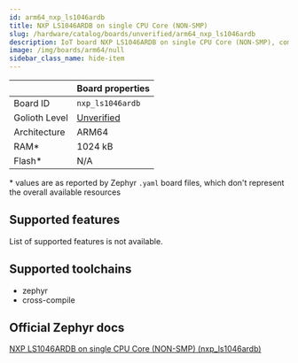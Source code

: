 ```yaml
---
id: arm64_nxp_ls1046ardb
title: NXP LS1046ARDB on single CPU Core (NON-SMP)
slug: /hardware/catalog/boards/unverified/arm64_nxp_ls1046ardb
description: IoT board NXP LS1046ARDB on single CPU Core (NON-SMP), compatible with Golioth at unverified level.
image: /img/boards/arm64/null
sidebar_class_name: hide-item
---
```


[//]: # (This is an auto-generated file, do not edit! Changes to it will be lost upon re-generation)



|                | Board properties     |
| -------------  | -------------------- |
| Board ID       | `nxp_ls1046ardb` |
| Golioth Level  | [Unverified](/hardware#unverified-boards) |
| Architecture   | ARM64 |
| RAM*           | 1024 kB |
| Flash*         | N/A |

\* values are as reported by Zephyr `.yaml` board files, which don't represent the overall available resources



## Supported features

List of supported features is not available.

## Supported toolchains

* zephyr
* cross-compile

## Official Zephyr docs

[NXP LS1046ARDB on single CPU Core (NON-SMP) (nxp_ls1046ardb)](https://docs.zephyrproject.org/latest/boards/arm64/nxp_ls1046ardb/doc/index.html)
